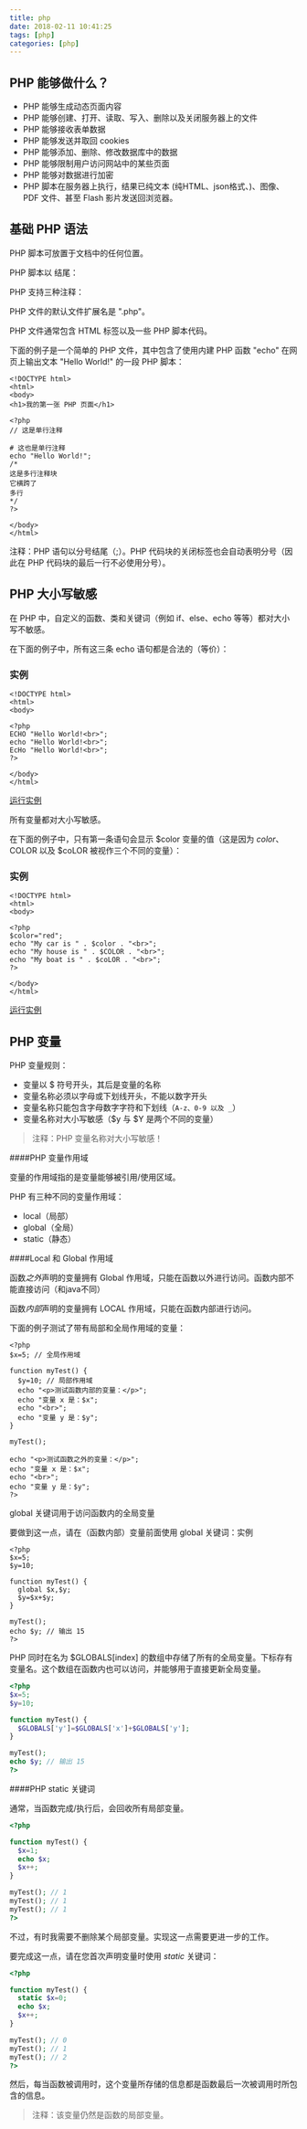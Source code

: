 ```yaml
---
title: php
date: 2018-02-11 10:41:25
tags: [php]
categories: [php]
---
```


## PHP 能够做什么？

- PHP 能够生成动态页面内容
- PHP 能够创建、打开、读取、写入、删除以及关闭服务器上的文件
- PHP 能够接收表单数据
- PHP 能够发送并取回 cookies
- PHP 能够添加、删除、修改数据库中的数据
- PHP 能够限制用户访问网站中的某些页面
- PHP 能够对数据进行加密
- PHP 脚本在服务器上执行，结果已纯文本 (纯HTML、json格式、)、图像、PDF 文件、甚至 Flash 影片发送回浏览器。



## 基础 PHP 语法

PHP 脚本可放置于文档中的任何位置。

PHP 脚本以 *<?php* 开头，以 *?>* 结尾：

PHP 支持三种注释：

PHP 文件的默认文件扩展名是 ".php"。

PHP 文件通常包含 HTML 标签以及一些 PHP 脚本代码。

下面的例子是一个简单的 PHP 文件，其中包含了使用内建 PHP 函数 "echo" 在网页上输出文本 "Hello World!" 的一段 PHP 脚本：

```
<!DOCTYPE html>
<html>
<body>
<h1>我的第一张 PHP 页面</h1>

<?php
// 这是单行注释

# 这也是单行注释
echo "Hello World!";
/*
这是多行注释块
它横跨了
多行
*/
?>

</body>
</html>
```

注释：PHP 语句以分号结尾（;）。PHP 代码块的关闭标签也会自动表明分号（因此在 PHP 代码块的最后一行不必使用分号）。



## PHP 大小写敏感

在 PHP 中，自定义的函数、类和关键词（例如 if、else、echo 等等）都对大小写不敏感。

在下面的例子中，所有这三条 echo 语句都是合法的（等价）：

### 实例

```
<!DOCTYPE html>
<html>
<body>

<?php
ECHO "Hello World!<br>";
echo "Hello World!<br>";
EcHo "Hello World!<br>";
?>

</body>
</html>

```

[运行实例](http://www.w3school.com.cn/tiy/s.asp?f=demo_php_syntax_case1)

所有变量都对大小写敏感。

在下面的例子中，只有第一条语句会显示 $color 变量的值（这是因为 $color、$COLOR 以及 $coLOR 被视作三个不同的变量）：

### 实例

```
<!DOCTYPE html>
<html>
<body>

<?php
$color="red";
echo "My car is " . $color . "<br>";
echo "My house is " . $COLOR . "<br>";
echo "My boat is " . $coLOR . "<br>";
?>

</body>
</html>

```

[运行实例](http://www.w3school.com.cn/tiy/s.asp?f=demo_php_syntax_case2)



## PHP 变量

PHP 变量规则：

- 变量以 $ 符号开头，其后是变量的名称
- 变量名称必须以字母或下划线开头，不能以数字开头
- 变量名称只能包含字母数字字符和下划线（`A-z、0-9 以及 _`）
- 变量名称对大小写敏感（$y 与 $Y 是两个不同的变量）

> 注释：PHP 变量名称对大小写敏感！

####PHP 变量作用域

变量的作用域指的是变量能够被引用/使用区域。

PHP 有三种不同的变量作用域：

- local（局部）
- global（全局）
- static（静态）

####Local 和 Global 作用域

函数*之外*声明的变量拥有 Global 作用域，只能在函数以外进行访问。函数内部不能直接访问（和java不同）

函数*内部*声明的变量拥有 LOCAL 作用域，只能在函数内部进行访问。

下面的例子测试了带有局部和全局作用域的变量：

```
<?php
$x=5; // 全局作用域

function myTest() {
  $y=10; // 局部作用域
  echo "<p>测试函数内部的变量：</p>";
  echo "变量 x 是：$x";
  echo "<br>";
  echo "变量 y 是：$y";
} 

myTest();

echo "<p>测试函数之外的变量：</p>";
echo "变量 x 是：$x";
echo "<br>";
echo "变量 y 是：$y";
?>

```



global 关键词用于访问函数内的全局变量

要做到这一点，请在（函数内部）变量前面使用 global 关键词：实例

```
<?php
$x=5;
$y=10;

function myTest() {
  global $x,$y;
  $y=$x+$y;
}

myTest();
echo $y; // 输出 15
?>

```

PHP 同时在名为 $GLOBALS[index] 的数组中存储了所有的全局变量。下标存有变量名。这个数组在函数内也可以访问，并能够用于直接更新全局变量。 

```php
<?php
$x=5;
$y=10;

function myTest() {
  $GLOBALS['y']=$GLOBALS['x']+$GLOBALS['y'];
} 

myTest();
echo $y; // 输出 15
?>

```

####PHP static 关键词

通常，当函数完成/执行后，会回收所有局部变量。

```php
<?php

function myTest() {
  $x=1;
  echo $x;
  $x++;
}

myTest(); // 1
myTest(); // 1
myTest(); // 1
?>
```



不过，有时我需要不删除某个局部变量。实现这一点需要更进一步的工作。

要完成这一点，请在您首次声明变量时使用 *static* 关键词：

```php
<?php

function myTest() {
  static $x=0;
  echo $x;
  $x++;
}

myTest(); // 0
myTest(); // 1
myTest(); // 2
?>
```

然后，每当函数被调用时，这个变量所存储的信息都是函数最后一次被调用时所包含的信息。

> 注释：该变量仍然是函数的局部变量。